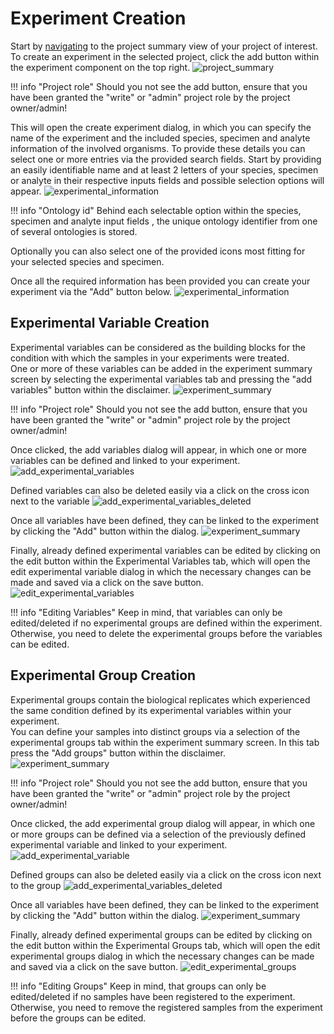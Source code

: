 # Experiment Creation

Start by [navigating](../project/project_introduction.md#project-navigation) 
to the project summary view of your project of interest.
To create an experiment in the selected project, click the add button within the experiment component on the top right.
![project_summary](../project/images/project_summary.png)

!!! info "Project role"
    Should you not see the add button,
    ensure that you have been granted the "write" or "admin" project role by the project owner/admin!

This will open the create experiment dialog, in which you can specify the name of the experiment and the included species, specimen and analyte
information of the involved organisms.
To provide these details you can select one or more entries via the provided search fields.
Start by providing an easily identifiable name and at least 2 letters of your species, specimen or analyte in their respective inputs
fields and possible selection options will appear.
![experimental_information](images/create_experiment_search.png)

!!! info "Ontology id"
    Behind each selectable option within the species, specimen and analyte input fields
    , the unique ontology identifier from one of several ontologies is stored.

Optionally you can also select one of the provided icons most fitting for your selected species and specimen.

Once all the required information has been provided you can create your experiment via the "Add"
button below.
![experimental_information](images/create_experiment.png)


## Experimental Variable Creation

Experimental variables can be considered as the building blocks for the condition with which the samples in your experiments were treated.  
One or more of these variables can be added in the experiment summary screen by selecting the experimental variables tab and pressing the "add variables" button within the disclaimer.
![experiment_summary](images/experimental_summary_no_variables.png)

!!! info "Project role"
    Should you not see the add button,
    ensure that you have been granted the "write" or "admin" project role by the project owner/admin!

Once clicked, the add variables dialog will appear, in which one or more variables can be defined and linked to your experiment.
![add_experimental_variables](images/add_experimental_variables.png)

Defined variables can also be deleted easily via a click on the cross icon next to the variable
![add_experimental_variables_deleted](images/add_experimental_variables_deleted.png)

Once all variables have been defined, they can be linked to the experiment by clicking the "Add" button within the dialog.
![experiment_summary](images/add_experimental_variables_summary.png)

Finally, already defined experimental variables can be edited by clicking on the edit button within the Experimental Variables tab, 
which will open the edit experimental variable dialog in which the necessary changes can be made and saved via a click on the save button. 
![edit_experimental_variables](images/edit_experimental_variables.png)

!!! info "Editing Variables"
    Keep in mind, that variables can only be edited/deleted if no experimental groups are defined within the experiment.
    Otherwise, you need to delete the experimental groups before the variables can be edited.

## Experimental Group Creation

Experimental groups contain the biological replicates which experienced the same condition defined by its experimental variables within your experiment.  
You can define your samples into distinct groups via a selection of the experimental groups tab within the experiment summary screen. 
In this tab press the "Add groups" button within the disclaimer.
![experiment_summary](images/experimental_summary_no_groups.png)

!!! info "Project role"
    Should you not see the add button,
    ensure that you have been granted the "write" or "admin" project role by the project owner/admin!

Once clicked, the add experimental group dialog will appear, in which one or more groups can be defined via a selection of the previously defined experimental variable and linked to your experiment.
![add_experimental_variable](images/add_experimental_groups.png)

Defined groups can also be deleted easily via a click on the cross icon next to the group
![add_experimental_variables_deleted](images/add_experimental_groups_deleted.png)

Once all variables have been defined, they can be linked to the experiment by clicking the "Add" button within the dialog.
![experiment_summary](images/add_experimental_groups_summary.png)

Finally, already defined experimental groups can be edited by clicking on the edit button within the Experimental Groups tab,
which will open the edit experimental groups dialog in which the necessary changes can be made and saved via a click on the save button.
![edit_experimental_groups](images/edit_experimental_groups.png)

!!! info "Editing Groups"
    Keep in mind, that groups can only be edited/deleted if no samples have been registered to the experiment.
    Otherwise, you need to remove the registered samples from the experiment before the groups can be edited.
